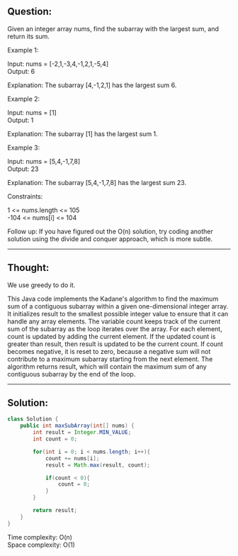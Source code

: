 ## Question:

Given an integer array nums, find the subarray with the largest sum, and return its sum.   

Example 1:  

Input: nums = [-2,1,-3,4,-1,2,1,-5,4]  
Output: 6  

Explanation: The subarray [4,-1,2,1] has the largest sum 6.  

Example 2:  

Input: nums = [1]  
Output: 1  

Explanation: The subarray [1] has the largest sum 1.  

Example 3:  

Input: nums = [5,4,-1,7,8]  
Output: 23  

Explanation: The subarray [5,4,-1,7,8] has the largest sum 23.  

Constraints:

1 <= nums.length <= 105  
-104 <= nums[i] <= 104  

Follow up: If you have figured out the O(n) solution, try coding another solution using the divide and conquer approach, which is more subtle.  

---
## Thought:
We use greedy to do it.

This Java code implements the Kadane's algorithm to find the maximum sum of a contiguous subarray within a given one-dimensional integer array. It initializes result to the smallest possible integer value to ensure that it can handle any array elements. The variable count keeps track of the current sum of the subarray as the loop iterates over the array. For each element, count is updated by adding the current element. If the updated count is greater than result, then result is updated to be the current count. If count becomes negative, it is reset to zero, because a negative sum will not contribute to a maximum subarray starting from the next element. The algorithm returns result, which will contain the maximum sum of any contiguous subarray by the end of the loop.

---
## Solution:
```Java
class Solution {
    public int maxSubArray(int[] nums) {
        int result = Integer.MIN_VALUE;
        int count = 0;

        for(int i = 0; i < nums.length; i++){
            count += nums[i];
            result = Math.max(result, count);

            if(count < 0){
                count = 0;
            }
        }

        return result;
    }
}
```
Time complexity: O(n)  
Space complexity: O(1)

